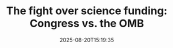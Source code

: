 ﻿---
title: "The fight over science funding: Congress vs. the OMB"
date: "2025-08-20T15:19:35"
category: "Markets"
summary: ""
slug: "the fight over science funding congress vs the omb"
source_urls:
  - "https://arstechnica.com/science/2025/08/analysis-funding-science-at-past-levels-is-only-half-the-battle/"
seo:
  title: "The fight over science funding: Congress vs. the OMB | Hash n Hedge"
  description: ""
  keywords: ["news", "markets", "brief"]
---

